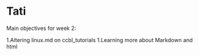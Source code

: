 # Tati
Main objectives for week 2:

 1.Altering linux.md on ccbl_tutorials
 1.Learning more about Markdown and html
